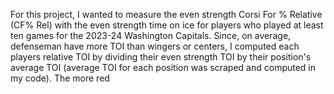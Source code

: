 For this project, I wanted to measure the even strength Corsi For % Relative (CF% Rel) with the even strength time on ice for players who played at least ten games for the 2023-24 Washington Capitals. Since, on average, defenseman have more TOI than wingers or centers, I computed each players relative TOI by dividing their even strength TOI by their position's average TOI (average TOI for each position was scraped and computed in my code). The more red 
